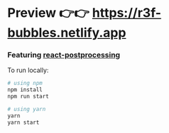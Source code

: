 # Preview 👉👉 https://r3f-bubbles.netlify.app

### Featuring [react-postprocessing](https://github.com/react-spring/react-postprocessing)

To run locally:
```bash
# using npm
npm install 
npm run start

# using yarn
yarn 
yarn start
```
